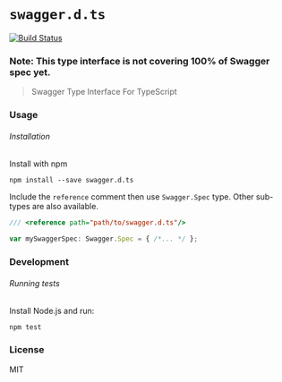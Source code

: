 # `swagger.d.ts`

[![Build Status](https://travis-ci.org/mohsen1/swagger.d.ts.svg?branch=master)](https://travis-ci.org/mohsen1/swagger.d.ts)

### Note: This type interface is not covering 100% of Swagger spec yet.

> Swagger Type Interface For TypeScript

### Usage

###### Installation

Install with npm

```shell
npm install --save swagger.d.ts
```

Include the `reference` comment then use `Swagger.Spec` type. Other sub-types are also available.

```typescript
/// <reference path="path/to/swagger.d.ts"/>

var mySwaggerSpec: Swagger.Spec = { /*... */ };
```

### Development

###### Running tests

Install Node.js and run:
```
npm test
```

### License
MIT
